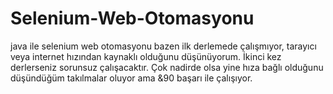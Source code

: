 # Selenium-Web-Otomasyonu
java ile selenium web otomasyonu
bazen ilk derlemede çalışmıyor, tarayıcı veya internet hızından kaynaklı olduğunu düşünüyorum.
İkinci kez derlerseniz sorunsuz çalışacaktır.
Çok nadirde olsa yine hıza bağlı olduğunu düşündüğüm takılmalar oluyor ama &90 başarı ile çalışıyor.
